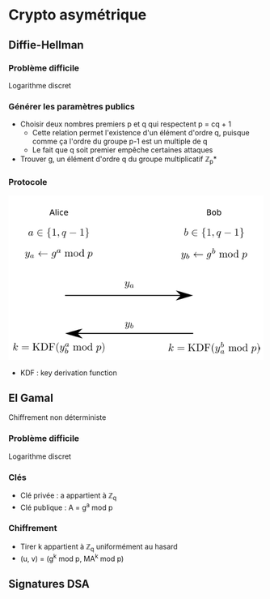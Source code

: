 # Crypto asymétrique
## Diffie-Hellman
### Problème difficile
Logarithme discret
### Générer les paramètres publics
- Choisir deux nombres premiers p et q qui respectent p = cq + 1
  - Cette relation permet l'existence d'un élément d'ordre q, puisque comme ça l'ordre du groupe p-1 est un multiple de q
  - Le fait que q soit premier empêche certaines attaques
- Trouver g, un élément d'ordre q du groupe multiplicatif &Zopf;<sub>p</sub>* 
### Protocole
![This is an image](images/diffie-hellman.png)
- KDF : key derivation function
## El Gamal
Chiffrement non déterministe
### Problème difficile
Logarithme discret
### Clés
- Clé privée : a appartient à &Zopf;<sub>q</sub>
- Clé publique : A = g<sup>a</sup> mod p
### Chiffrement
- Tirer k appartient à &Zopf;<sub>q</sub> uniformément au hasard
- (u, v) = (g<sup>k</sup> mod p, MA<sup>k</sup> mod p)
## Signatures DSA
